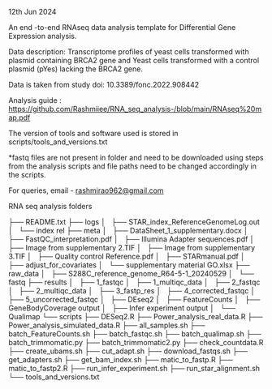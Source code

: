 
12th Jun 2024

An end -to-end RNAseq data analysis template for Differential Gene Expression analysis.

Data description: Transcriptome profiles of yeast cells transformed with plasmid containing BRCA2 gene and Yeast cells transformed with a control plasmid (pYes) lacking the BRCA2 gene.

Data is taken from study doi: 10.3389/fonc.2022.908442

Analysis guide : https://github.com/Rashmiiee/RNA_seq_analysis-/blob/main/RNAseq%20map.pdf

The version of tools and software used is stored in scripts/tools_and_versions.txt

*fastq files are not present in folder and need to be downloaded using steps from the analysis scripts and file paths need to be changed accordingly in the scripts.

For queries, email - rashmirao962@gmail.com

RNA seq analysis folders

├── README.txt
├── logs
│   ├── STAR_index_ReferenceGenomeLog.out
│   └── index rel
├── meta
│   ├── DataSheet_1_supplementary.docx
│   ├── FastQC_interpretation.pdf
│   ├── Illumina Adapter sequences.pdf
│   ├── Image from supplementary 2.TIF
│   ├── Image from supplementary 3.TIF
│   ├── Quality control Reference.pdf
│   ├── STARmanual.pdf
│   ├── adjust_for_covariates
│   └── supplementary material GO.xlsx
├── raw_data
│   ├── S288C_reference_genome_R64-5-1_20240529
│   └── fastq
├── results
│   ├── 1_fastqc
│   ├── 1_multiqc_data
│   ├── 2_fastqc
│   ├── 2_multiqc_data
│   ├── 3_fastp_res
│   ├── 4_corrected_fastqc
│   ├── 5_uncorrected_fastqc
│   ├── DEseq2
│   ├── FeatureCounts
│   ├── GeneBodyCoverage output
│   ├── Infer experiment output
│   └── Qualimap
└── scripts
    ├── DESeq2.R
    ├── Power_analysis_real_data.R
    ├── Power_analysis_simulated_data.R
    ├── all_samples.sh
    ├── batch_FeatureCounts.sh
    ├── batch_fastqc.sh
    ├── batch_qualimap.sh
    ├── batch_trimmomatic.py
    ├── batch_trimmomatic2.py
    ├── check_countdata.R
    ├── create_ubams.sh
    ├── cut_adapt.sh
    ├── download_fastqs.sh
    ├── get_adapters.sh
    ├── get_bam_index.sh
    ├── matic_to_fastp.R
    ├── matic_to_fastp2.R
    ├── run_infer_experiment.sh
    ├── run_star_alignment.sh
    └── tools_and_versions.txt

